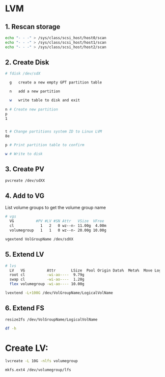 # LVM

## 1. Rescan storage

```bash
echo "- - -" > /sys/class/scsi_host/host0/scan
echo "- - -" > /sys/class/scsi_host/host1/scan
echo "- - -" > /sys/class/scsi_host/host2/scan
```

## 2. Create Disk

```bash
# fdisk /dev/sdX

  g   create a new empty GPT partition table

  n   add a new partition

  w   write table to disk and exit
  
n # Create new partition
p
1


t # Change partitions system ID to Linux LVM
8e

p # Print partition table to confirm

w # Write to disk
```

## 3. Create PV


```bash
pvcreate /dev/sdXX
```

## 4. Add to VG

List volume groups to get the volume group name

```bash
# vgs
  VG          #PV #LV #SN Attr   VSize  VFree
  cl            1   2   0 wz--n- 11.00g  4.00m
  volumegroup   1   1   0 wz--n- 20.00g 10.00g
```


```bash
vgextend VolGroupName /dev/sdXX
```

## 5. Extend LV

```bash
# lvs
  LV   VG          Attr       LSize  Pool Origin Data%  Meta%  Move Log Cpy%Sync Convert
  root cl          -wi-ao----  9.79g
  swap cl          -wi-ao----  1.20g
  flex volumegroup -wi-ao---- 10.00g
```

```bash
lvextend -L+100G /dev/VolGroupName/LogicalVolName
```

## 6. Extend FS

```bash
resize2fs /dev/VolGroupName/LogicalVolName
```

```bash
df -h
```

# Create LV:

```bash
lvcreate -L 10G -nlfs volumegroup

mkfs.ext4 /dev/volumegroup/lfs
```

